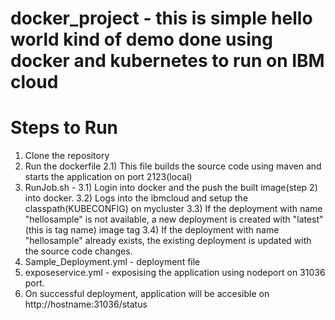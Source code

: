 # docker_project - this is simple hello world kind of demo done using docker and kubernetes to run on IBM cloud
# Steps to Run
1) Clone the repository
2) Run the dockerfile
    2.1) This file builds the source code using maven and starts the application on port 2123(local)
3) RunJob.sh - 
  3.1) Login into docker and the push the built image(step 2) into docker.
  3.2) Logs into the ibmcloud and setup the classpath(KUBECONFIG) on mycluster
  3.3) If the deployment with name "hellosample" is not available, a new deployment is created with "latest"(this is tag name)     image tag
  3.4) If the deployment with name "hellosample" already exists, the existing deployment is updated with the source code changes.
4) Sample_Deployment.yml - deployment file
5) exposeservice.yml - exposising the application using nodeport on 31036 port.
6) On successful deployment, application will be accesible on http://hostname:31036/status
